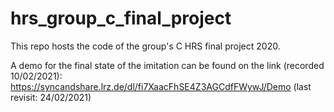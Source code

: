 # hrs_group_c_final_project

This repo hosts the code of the group's C HRS final project 2020.

A demo for the final state of the imitation can be found on the link (recorded 10/02/2021): https://syncandshare.lrz.de/dl/fi7XaacFhSE4Z3AGCdfFWywJ/Demo (last revisit: 24/02/2021) 
